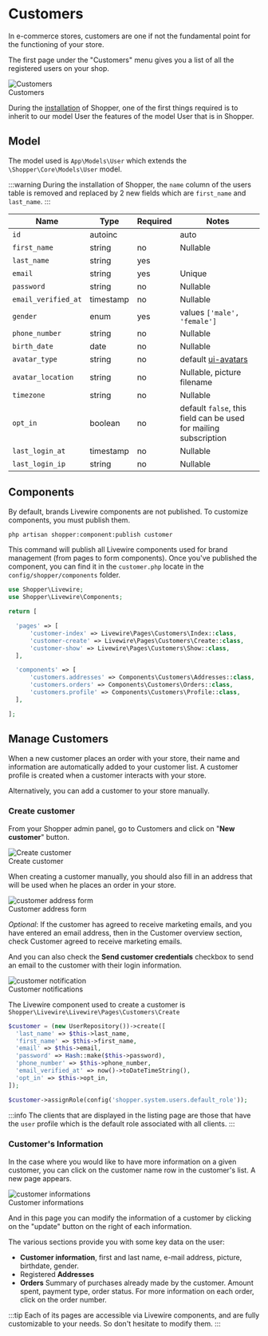 # Customers

In e-commerce stores, customers are one if not the fundamental point for the functioning of your store.

The first page under the "Customers" menu gives you a list of all the registered users on your shop.

<div class="screenshot">
  <img src="/screenshots/{{version}}/customers.png" alt="Customers">
  <div class="caption">Customers</div>
</div>

During the [installation](/installing#update-existing-files) of Shopper, one of the first things required is to inherit to our model User the features of the model User that is in Shopper.

## Model

The model used is `App\Models\User` which extends the `\Shopper\Core\Models\User` model. 

:::warning
During the installation of Shopper, the `name` column of the users table is removed and replaced by 2 new fields which are `first_name` and `last_name`.
:::

| Name                | Type      | Required | Notes                                                            |
|---------------------|-----------|----------|------------------------------------------------------------------|
| `id`                | autoinc   |          | auto                                                             |
| `first_name`        | string    | no       | Nullable                                                         |
| `last_name`         | string    | yes      |                                                                  |
| `email`             | string    | yes      | Unique                                                           |
| `password`          | string    | no       | Nullable                                                         |
| `email_verified_at` | timestamp | no       | Nullable                                                         |
| `gender`            | enum      | yes      | values `['male', 'female']`                                      |
| `phone_number`      | string    | no       | Nullable                                                         |
| `birth_date`        | date      | no       | Nullable                                                         |
| `avatar_type`       | string    | no       | default [ui-avatars](https://ui-avatars.com/)                    |
| `avatar_location`   | string    | no       | Nullable, picture filename                                       |
| `timezone`          | string    | no       | Nullable                                                         |
| `opt_in`            | boolean   | no       | default `false`, this field can be used for mailing subscription |
| `last_login_at`     | timestamp | no       | Nullable                                                         |
| `last_login_ip`     | string    | no       | Nullable                                                         |

## Components

By default, brands Livewire components are not published. To customize components, you must publish them.

```bash
php artisan shopper:component:publish customer
```

This command will publish all Livewire components used for brand management (from pages to form components).
Once you've published the component, you can find it in the `customer.php` locate in the `config/shopper/components` folder.


```php
use Shopper\Livewire;
use Shopper\Livewire\Components;

return [

  'pages' => [
      'customer-index' => Livewire\Pages\Customers\Index::class,
      'customer-create' => Livewire\Pages\Customers\Create::class,
      'customer-show' => Livewire\Pages\Customers\Show::class,
  ],

  'components' => [
      'customers.addresses' => Components\Customers\Addresses::class,
      'customers.orders' => Components\Customers\Orders::class,
      'customers.profile' => Components\Customers\Profile::class,
  ],

];
```

## Manage Customers

When a new customer places an order with your store, their name and information are automatically added to your customer list. 
A customer profile is created when a customer interacts with your store.

Alternatively, you can add a customer to your store manually.

### Create customer

From your Shopper admin panel, go to Customers and click on "**New customer**" button.

<div class="screenshot">
  <img src="/screenshots/{{version}}/create-customer.png" alt="Create customer">
  <div class="caption">Create customer</div>
</div>

When creating a customer manually, you should also fill in an address that will be used when he places an order in your store.

<div class="screenshot">
  <img src="/screenshots/{{version}}/customer-address.png" alt="customer address form">
  <div class="caption">Customer address form</div>
</div>

_Optional_: If the customer has agreed to receive marketing emails, and you have entered an email address, then 
in the Customer overview section, check Customer agreed to receive marketing emails.

And you can also check the **Send customer credentials** checkbox to send an email to the customer with their login information.

<div class="screenshot">
  <img src="/screenshots/{{version}}/customer-notification.png" alt="customer notification">
  <div class="caption">Customer notifications</div>
</div>

The Livewire component used to create a customer is `Shopper\Livewire\Livewire\Pages\Customers\Create`

```php
$customer = (new UserRepository())->create([
  'last_name' => $this->last_name,
  'first_name' => $this->first_name,
  'email' => $this->email,
  'password' => Hash::make($this->password),
  'phone_number' => $this->phone_number,
  'email_verified_at' => now()->toDateTimeString(),
  'opt_in' => $this->opt_in,
]);

$customer->assignRole(config('shopper.system.users.default_role'));
```

:::info
The clients that are displayed in the listing page are those that have the `user` profile which is the default role associated with all clients.
:::

### Customer's Information

In the case where you would like to have more information on a given customer, you can click on the customer name row in the customer's list. A new page appears.

<div class="screenshot">
  <img src="/screenshots/{{version}}/customer-informations.png" alt="customer informations">
  <div class="caption">Customer informations</div>
</div>

And in this page you can modify the information of a customer by clicking on the "update" button on the right of each information.

The various sections provide you with some key data on the user:
- **Customer information**, first and last name, e-mail address, picture, birthdate, gender.
- Registered **Addresses**
- **Orders** Summary of purchases already made by the customer. Amount spent, payment type, order status. For more information on each order, click on the order number.

:::tip
Each of its pages are accessible via Livewire components, and are fully customizable to your needs. So don't hesitate to modify them.
:::
